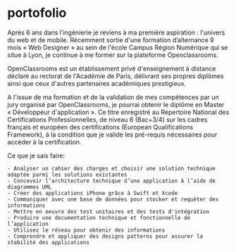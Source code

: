 # portofolio

Après 6 ans dans l’ingénierie  je reviens à ma première aspiration : l'univers du web et de mobile. Récemment sortie d'une formation d’alternance 9  mois « Web Designer » au sein de l'école Campus Région Numérique qui se situe à Lyon, je continue à me former sur la plateforme Openclassrooms.

OpenClassrooms est un établissement privé d'enseignement à distance déclaré au rectorat de l'Académie de Paris, délivrant ses propres diplômes ainsi que ceux d'autres partenaires académiques prestigieux.

A l'issue de ma formation et de la validation de mes compétences par un jury organisé par OpenClassrooms, je pourrai obtenir le diplôme en Master « Développeur d'application ». Ce titre enregistré au Répertoire National des Certifications Professionnelles, de niveau 6 (Bac+3/4) sur les cadres français et européen des certifications (European Qualifications Framework), à la condition que je valide les pré-requis nécessaires pour accéder à la certification.

Ce que je sais faire:

    - Analyser un cahier des charges et choisir une solution technique adaptée parmi les solutions existantes
    - Concevoir l’architecture technique d’une application à l’aide de diagrammes UML
    - Créer des applications iPhone grâce à Swift et Xcode
    - Communiquer avec une base de données pour stocker et requêter des informations
    - Mettre en oeuvre des test unitaires et des tests d'intégration
    - Produire une documentation technique et fonctionnelle de l’application
    - Utilisez le réseau pour obtenir des informations
    - Comprendre et appliquer des designs patterns pour assurer la stabilité des applications

